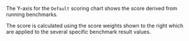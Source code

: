 The Y-axis for the `Default` scoring chart shows the score derived from running benchmarks.

The score is calculated using the score weights shown to the right
which are applied to the several specific benchmark result values.
